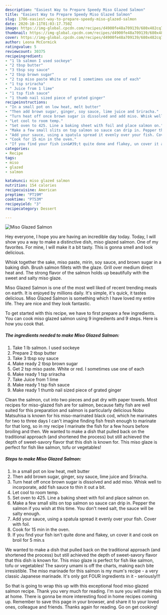 ```yaml
---
description: "Easiest Way to Prepare Speedy Miso Glazed Salmon"
title: "Easiest Way to Prepare Speedy Miso Glazed Salmon"
slug: 1706-easiest-way-to-prepare-speedy-miso-glazed-salmon
date: 2020-10-11T01:03:17.750Z
image: https://img-global.cpcdn.com/recipes/d4900fe48a709139/680x482cq70/miso-glazed-salmon-recipe-main-photo.jpg
thumbnail: https://img-global.cpcdn.com/recipes/d4900fe48a709139/680x482cq70/miso-glazed-salmon-recipe-main-photo.jpg
cover: https://img-global.cpcdn.com/recipes/d4900fe48a709139/680x482cq70/miso-glazed-salmon-recipe-main-photo.jpg
author: Leona McCormick
ratingvalue: 5
reviewcount: 30375
recipeingredient:
- "1 lb salmon I used sockeye"
- "2 tbsp butter"
- "3 tbsp soy sauce"
- "2 tbsp brown sugar"
- "2 tsp miso paste White or red I sometimes use one of each"
- "1 tsp sriracha"
- " Juice from 1 lime"
- "1 tsp fish sauce"
- "1 thumb nail sized piece of grated ginger"
recipeinstructions:
- "In a small pot on low heat, melt butter"
- "Then add brown sugar, ginger, soy sauce, lime juice and Sriracha."
- "Turn heat off once brown sugar is dissolved and add miso. Whisk well to incorporate, add fish sauce to thin it out a bit."
- "Let cool to room temp."
- "Set oven to 425. Line a baking sheet with foil and place salmon on."
- "Make a few small slits on top salmon so sauce can drip in. Pepper the salmon if you wish at this time. You don&#39;t need salt, the sauce will be salty enough."
- "Add your sauce, using a spatula spread it evenly over your fish. Cover with foil."
- "Cook for 15 min in the oven."
- "If you find your fish isn&#39;t quite done and flakey, un cover it and cook on broil for 5 min.s"
categories:
- Recipe
tags:
- miso
- glazed
- salmon

katakunci: miso glazed salmon 
nutrition: 154 calories
recipecuisine: American
preptime: "PT19M"
cooktime: "PT53M"
recipeyield: "3"
recipecategory: Dessert

---
```



![Miso Glazed Salmon](https://img-global.cpcdn.com/recipes/d4900fe48a709139/680x482cq70/miso-glazed-salmon-recipe-main-photo.jpg)

Hey everyone, I hope you are having an incredible day today. Today, I will show you a way to make a distinctive dish, miso glazed salmon. One of my favorites. For mine, I will make it a bit tasty. This is gonna smell and look delicious.

Whisk together the sake, miso paste, mirin, soy sauce, and brown sugar in a baking dish. Brush salmon fillets with the glaze. Grill over medium direct heat and. The strong flavor of the salmon holds up beautifully with the sweet and salty miso glaze.

Miso Glazed Salmon is one of the most well liked of recent trending meals on earth. It is enjoyed by millions daily. It's simple, it's quick, it tastes delicious. Miso Glazed Salmon is something which I have loved my entire life. They are nice and they look fantastic.


To get started with this recipe, we have to first prepare a few ingredients. You can cook miso glazed salmon using 9 ingredients and 9 steps. Here is how you cook that.

<!--inarticleads1-->

##### The ingredients needed to make Miso Glazed Salmon:

1. Take 1 lb salmon. I used sockeye
1. Prepare 2 tbsp butter
1. Take 3 tbsp soy sauce
1. Make ready 2 tbsp brown sugar
1. Get 2 tsp miso paste. White or red. I sometimes use one of each
1. Make ready 1 tsp sriracha
1. Take  Juice from 1 lime
1. Make ready 1 tsp fish sauce
1. Make ready 1 thumb nail sized piece of grated ginger


Clean the salmon, cut into two pieces and pat dry with paper towels. Most recipes for miso-glazed fish are for salmon, because fatty fish are well suited for this preparation and salmon is particularly delicious Nobu Matsuhisa is known for his miso-marinated black cod, which he marinates for two to three days I can&#39;t imagine finding fish fresh enough to marinate for that long, so in my recipe I marinate the fish for a few hours before broiling and then. We wanted to make a dish that pulled back on the traditional approach (and shortened the process) but still achieved the depth of sweet-savory flavor that this dish is known for. This miso glaze is perfect for fish like salmon, tofu or vegetables! 

<!--inarticleads2-->

##### Steps to make Miso Glazed Salmon:

1. In a small pot on low heat, melt butter
1. Then add brown sugar, ginger, soy sauce, lime juice and Sriracha.
1. Turn heat off once brown sugar is dissolved and add miso. Whisk well to incorporate, add fish sauce to thin it out a bit.
1. Let cool to room temp.
1. Set oven to 425. Line a baking sheet with foil and place salmon on.
1. Make a few small slits on top salmon so sauce can drip in. Pepper the salmon if you wish at this time. You don&#39;t need salt, the sauce will be salty enough.
1. Add your sauce, using a spatula spread it evenly over your fish. Cover with foil.
1. Cook for 15 min in the oven.
1. If you find your fish isn&#39;t quite done and flakey, un cover it and cook on broil for 5 min.s


We wanted to make a dish that pulled back on the traditional approach (and shortened the process) but still achieved the depth of sweet-savory flavor that this dish is known for. This miso glaze is perfect for fish like salmon, tofu or vegetables! The savory umami is off the charts, making each bite irresistible. The miso marinade for this salmon is my mum&#39;s recipe - a very classic Japanese marinade. It&#39;s only got FOUR ingredients in it - seriously!!! 

So that is going to wrap this up with this exceptional food miso glazed salmon recipe. Thank you very much for reading. I'm sure you will make this at home. There is gonna be more interesting food in home recipes coming up. Remember to save this page in your browser, and share it to your loved ones, colleague and friends. Thanks again for reading. Go on get cooking!
